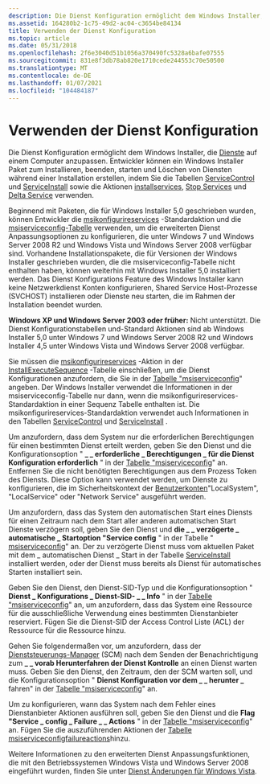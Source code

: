```yaml
---
description: Die Dienst Konfiguration ermöglicht dem Windows Installer, die Dienste auf einem Computer anzupassen.
ms.assetid: 164280b2-1c75-49d2-ac04-c3654be84134
title: Verwenden der Dienst Konfiguration
ms.topic: article
ms.date: 05/31/2018
ms.openlocfilehash: 2f6e3040d51b1056a370490fc5328a6bafe07555
ms.sourcegitcommit: 831e8f3db78ab820e1710cede244553c70e50500
ms.translationtype: MT
ms.contentlocale: de-DE
ms.lasthandoff: 01/07/2021
ms.locfileid: "104484187"
---
```

# <a name="using-services-configuration"></a>Verwenden der Dienst Konfiguration

Die Dienst Konfiguration ermöglicht dem Windows Installer, die [Dienste](../services/services.md) auf einem Computer anzupassen. Entwickler können ein Windows Installer Paket zum Installieren, beenden, starten und Löschen von Diensten während einer Installation erstellen, indem Sie die Tabellen [ServiceControl](servicecontrol-table.md) und [ServiceInstall](serviceinstall-table.md) sowie die Aktionen [installservices](installservices-action.md), [Stop Services](stopservices-action.md) und [Delta Service](deleteservices-action.md) verwenden.

Beginnend mit Paketen, die für Windows Installer 5,0 geschrieben wurden, können Entwickler die [msikonfigurireservices](msiconfigureservices-action.md) -Standardaktion und die [msiserviceconfig-Tabelle](msiserviceconfig-table.md) verwenden, um die erweiterten Dienst Anpassungsoptionen zu konfigurieren, die unter Windows 7 und Windows Server 2008 R2 und Windows Vista und Windows Server 2008 verfügbar sind. Vorhandene Installationspakete, die für Versionen der Windows Installer geschrieben wurden, die die msiserviceconfig-Tabelle nicht enthalten haben, können weiterhin mit Windows Installer 5,0 installiert werden. Das Dienst Konfigurations Feature des Windows Installer kann keine Netzwerkdienst Konten konfigurieren, Shared Service Host-Prozesse (SVCHOST) installieren oder Dienste neu starten, die im Rahmen der Installation beendet wurden.

**Windows XP und Windows Server 2003 oder früher:** Nicht unterstützt. Die Dienst Konfigurationstabellen und-Standard Aktionen sind ab Windows Installer 5,0 unter Windows 7 und Windows Server 2008 R2 und Windows Installer 4,5 unter Windows Vista und Windows Server 2008 verfügbar.

Sie müssen die [msikonfigurireservices](msiconfigureservices-action.md) -Aktion in der [InstallExecuteSequence](installexecutesequence-table.md) -Tabelle einschließen, um die Dienst Konfigurationen anzufordern, die Sie in der [Tabelle "msiserviceconfig](msiserviceconfig-table.md)" angeben. Der Windows Installer verwendet die Informationen in der msiserviceconfig-Tabelle nur dann, wenn die msikonfigurireservices-Standardaktion in einer Sequenz Tabelle enthalten ist. Die msikonfigurireservices-Standardaktion verwendet auch Informationen in den Tabellen [ServiceControl](servicecontrol-table.md) und [ServiceInstall](serviceinstall-table.md) .

Um anzufordern, dass dem System nur die erforderlichen Berechtigungen für einen bestimmten Dienst erteilt werden, geben Sie den Dienst und die Konfigurationsoption " **\_ \_ erforderliche \_ Berechtigungen \_ für die Dienst Konfiguration erforderlich** " in der [Tabelle "msiserviceconfig](msiserviceconfig-table.md)" an. Entfernen Sie die nicht benötigten Berechtigungen aus dem Prozess Token des Diensts. Diese Option kann verwendet werden, um Dienste zu konfigurieren, die im Sicherheitskontext der [Benutzerkonten](../services/service-user-accounts.md)"LocalSystem", "LocalService" oder "Network Service" ausgeführt werden.

Um anzufordern, dass das System den automatischen Start eines Diensts für einen Zeitraum nach dem Start aller anderen automatischen Start Dienste verzögern soll, geben Sie den Dienst und **die \_ \_ verzögerte \_ automatische \_ Startoption "Service config** " in der Tabelle " [msiserviceconfig](msiserviceconfig-table.md)" an. Der zu verzögerte Dienst muss vom aktuellen Paket mit dem \_ automatischen Dienst \_ Start in der Tabelle [ServiceInstall](serviceinstall-table.md) installiert werden, oder der Dienst muss bereits als Dienst für automatisches Starten installiert sein.

Geben Sie den Dienst, den Dienst-SID-Typ und die Konfigurationsoption " **Dienst \_ Konfigurations \_ Dienst-SID- \_ \_ Info** " in der [Tabelle "msiserviceconfig](msiserviceconfig-table.md)" an, um anzufordern, dass das System eine Ressource für die ausschließliche Verwendung eines bestimmten Dienstanbieter reserviert. Fügen Sie die Dienst-SID der Access Control Liste (ACL) der Ressource für die Ressource hinzu.

Gehen Sie folgendermaßen vor, um anzufordern, dass der [Dienststeuerungs-Manager](../services/service-control-manager.md) (SCM) nach dem Senden der Benachrichtigung zum **\_ \_ vorab Herunterfahren der Dienst Kontrolle** an einen Dienst warten muss. Geben Sie den Dienst, den Zeitraum, den der SCM warten soll, und die Konfigurationsoption " **Dienst Konfiguration vor dem \_ \_ herunter \_** fahren" in der [Tabelle "msiserviceconfig](msiserviceconfig-table.md)" an.

Um zu konfigurieren, wann das System nach dem Fehler eines Dienstanbieter Aktionen ausführen soll, geben Sie den Dienst und die **Flag "Service \_ config \_ Failure \_ \_ Actions** " in der [Tabelle "msiserviceconfig](msiserviceconfig-table.md)" an. Fügen Sie die auszuführenden Aktionen der [Tabelle msiserviceconfigfailureactions](msiserviceconfigfailureactions-table.md)hinzu.

Weitere Informationen zu den erweiterten Dienst Anpassungsfunktionen, die mit den Betriebssystemen Windows Vista und Windows Server 2008 eingeführt wurden, finden Sie unter [Dienst Änderungen für Windows Vista](../services/service-changes-for-windows-vista.md).

 

 
